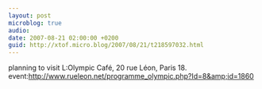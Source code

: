 ```yaml
---
layout: post
microblog: true
audio: 
date: 2007-08-21 02:00:00 +0200
guid: http://xtof.micro.blog/2007/08/21/t218597032.html
---
```

planning to visit L:Olympic Café, 20 rue Léon, Paris 18. event:http://www.rueleon.net/programme_olympic.php?Id=8&amp;id=1860
